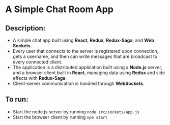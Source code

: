 # A Simple Chat Room App

## Description:
- A simple chat app built using **React**, **Redux**, **Redux-Saga**, and **Web Sockets**. 
- Every user that connects to the server is registered upon connection, gets a username, and then can write messages that are broadcast to every connected client. 
- The application is a distributed application built using a **Node.js** server, and a browser client built in **React**, managing data using **Redux** and side effects with **Redux-Saga**.
- Client-server communication is handled through **WebSockets**.

## To run:
- Start the node.js server by running `node src/sockets/app.js`
- Start the browser client by running `npm start`